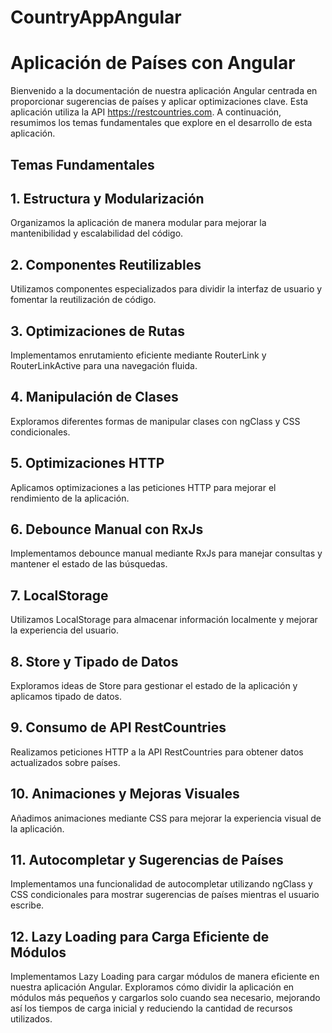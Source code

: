 # CountryAppAngular
# Aplicación de Países con Angular

Bienvenido a la documentación de nuestra aplicación Angular centrada en proporcionar sugerencias de países y aplicar optimizaciones clave. Esta aplicación utiliza la API https://restcountries.com. A continuación, resumimos los temas fundamentales que explore en el desarrollo de esta aplicación.

## Temas Fundamentales

## 1. Estructura y Modularización
Organizamos la aplicación de manera modular para mejorar la mantenibilidad y escalabilidad del código.

## 2. Componentes Reutilizables
Utilizamos componentes especializados para dividir la interfaz de usuario y fomentar la reutilización de código.

## 3. Optimizaciones de Rutas
Implementamos enrutamiento eficiente mediante RouterLink y RouterLinkActive para una navegación fluida.

## 4. Manipulación de Clases
Exploramos diferentes formas de manipular clases con ngClass y CSS condicionales.

## 5. Optimizaciones HTTP
Aplicamos optimizaciones a las peticiones HTTP para mejorar el rendimiento de la aplicación.

## 6. Debounce Manual con RxJs
Implementamos debounce manual mediante RxJs para manejar consultas y mantener el estado de las búsquedas.

## 7. LocalStorage
Utilizamos LocalStorage para almacenar información localmente y mejorar la experiencia del usuario.

## 8. Store y Tipado de Datos
Exploramos ideas de Store para gestionar el estado de la aplicación y aplicamos tipado de datos.

## 9. Consumo de API RestCountries
Realizamos peticiones HTTP a la API RestCountries para obtener datos actualizados sobre países.

## 10. Animaciones y Mejoras Visuales
Añadimos animaciones mediante CSS para mejorar la experiencia visual de la aplicación.

## 11. Autocompletar y Sugerencias de Países
Implementamos una funcionalidad de autocompletar utilizando ngClass y CSS condicionales para mostrar sugerencias de países mientras el usuario escribe. 

## 12. Lazy Loading para Carga Eficiente de Módulos
Implementamos Lazy Loading para cargar módulos de manera eficiente en nuestra aplicación Angular. Exploramos cómo dividir la aplicación en módulos más pequeños y cargarlos solo cuando sea necesario, mejorando así los tiempos de carga inicial y reduciendo la cantidad de recursos utilizados.
